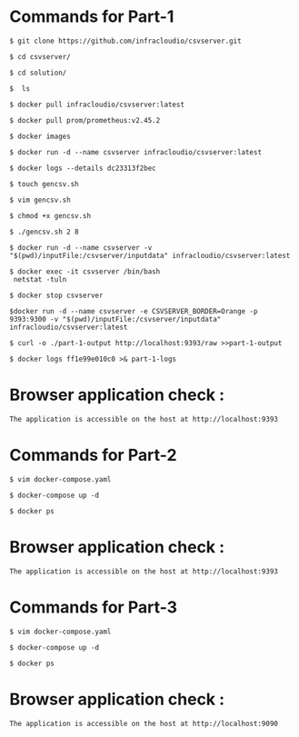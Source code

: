
# Commands for Part-1

```
$ git clone https://github.com/infracloudio/csvserver.git
```
```
$ cd csvserver/
```
```
$ cd solution/
```
```
$  ls
```
```
$ docker pull infracloudio/csvserver:latest
```
```
$ docker pull prom/prometheus:v2.45.2
```
```
$ docker images
```
```
$ docker run -d --name csvserver infracloudio/csvserver:latest
```
```
$ docker logs --details dc23313f2bec
```
```
$ touch gencsv.sh
```
```
$ vim gencsv.sh
```
```
$ chmod +x gencsv.sh
```
```
$ ./gencsv.sh 2 8
```
```
$ docker run -d --name csvserver -v "$(pwd)/inputFile:/csvserver/inputdata" infracloudio/csvserver:latest
```
```
$ docker exec -it csvserver /bin/bash
 netstat -tuln
```
```
$ docker stop csvserver
```
```
$docker run -d --name csvserver -e CSVSERVER_BORDER=Orange -p 9393:9300 -v "$(pwd)/inputFile:/csvserver/inputdata" infracloudio/csvserver:latest
```
```
$ curl -o ./part-1-output http://localhost:9393/raw >>part-1-output
```
```
$ docker logs ff1e99e010c0 >& part-1-logs
```
# Browser application check :
 
 ```
The application is accessible on the host at http://localhost:9393
```

# Commands for Part-2

```
$ vim docker-compose.yaml
```
```
$ docker-compose up -d
```
```
$ docker ps
```
# Browser application check :
 
 ```
The application is accessible on the host at http://localhost:9393
```
# Commands for Part-3

```
$ vim docker-compose.yaml
```
```
$ docker-compose up -d
```
```
$ docker ps
```
# Browser application check :
 
 ```
The application is accessible on the host at http://localhost:9090
```

